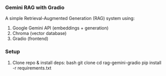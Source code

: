 ### Gemini RAG with Gradio


A simple Retrieval-Augmented Generation (RAG) system using:

1. Google Gemini API (embeddings + generation)
2. Chroma (vector database)
3. Gradio (frontend)

### Setup

1. Clone repo & install deps:
   bash git clone <this-repo>
   cd rag-gemini-gradio
   pip install -r requirements.txt
 


